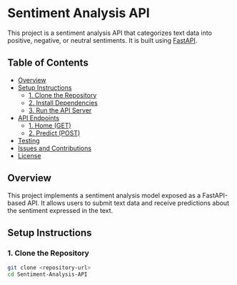 # Sentiment Analysis API

This project is a sentiment analysis API that categorizes text data into positive, negative, or neutral sentiments. It is built using [FastAPI](https://fastapi.tiangolo.com/).

## Table of Contents

- [Overview](#overview)
- [Setup Instructions](#setup-instructions)
  - [1. Clone the Repository](#1-clone-the-repository)
  - [2. Install Dependencies](#2-install-dependencies)
  - [3. Run the API Server](#3-run-the-api-server)
- [API Endpoints](#api-endpoints)
  - [1. Home (GET)](#1-home-get)
  - [2. Predict (POST)](#2-predict-post)
- [Testing](#testing)
- [Issues and Contributions](#issues-and-contributions)
- [License](#license)

## Overview

This project implements a sentiment analysis model exposed as a FastAPI-based API. It allows users to submit text data and receive predictions about the sentiment expressed in the text.

## Setup Instructions

### 1. Clone the Repository

```bash
git clone <repository-url>
cd Sentiment-Analysis-API
